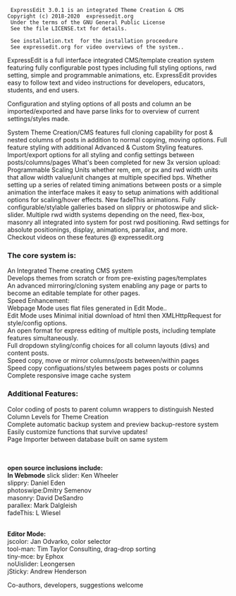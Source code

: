 
     ExpressEdit 3.0.1 is an integrated Theme Creation & CMS 
	Copyright (c) 2018-2020  expressedit.org 
     Under the terms of the GNU General Public License   
     See the file LICENSE.txt for details.  

     See installation.txt  for the installation proceedure 
     See expressedit.org for video overviews of the system..
     
ExpressEdit is a full interface integrated CMS/template creation system featuring fully configurable post types including full styling options, rwd setting, simple and programmable animations, etc. ExpressEdit provides easy to follow text and video instructions for developers, educators, students, and end users.  

Configuration and styling options of all posts and column an be imported/exported and have parse links for to overview of current settings/styles made.

System Theme Creation/CMS features full cloning capability for post & nested columns of posts in addition to normal copying, moving options.
Full feature styling with additional Advanced & Custom Styling features.
Import/export options for all styling and config settings between posts/columns/pages
What's been completed for new 3x version upload:
Programmable Scaling Units whether rem, em, or px and rwd width units that allow width value/unit changes at multiple specified bps. 
Whether setting up a series of related timing animations between posts or a simple animation the interface makes it easy to setup animations with additional options for scaling/hover effects. 
New fadeThis animations.
Fully configurable/stylable galleries based on slippry or photoswipe and slick-slider.
Multiple rwd width systems depending on the need, flex-box, masonry all integrated into system for post rwd positioning.
Rwd settings for absolute positionings, display, animations, parallax, and more.  
Checkout videos on these features @ expressedit.org 
<h3>The core system is:</h3>

An Integrated Theme creating CMS system<br>
Develops themes from scratch or from pre-existing pages/templates<br>
An advanced mirroring/cloning system enabling any page or parts to become an editable template for other pages.<br>
Speed Enhancement:<br>
Webpage Mode uses flat files generated in Edit Mode..<br>
Edit Mode uses Minimal initial download of html then XMLHttpRequest for style/config options.<br>
An open format for express editing of multiple posts, including template features simultaneously.<br>
Full dropdown styling/config choices for all column layouts (divs) and content posts. <br>
Speed copy, move or mirror columns/posts between/within pages<br>
Speed copy configuations/styles betweem pages posts or columns<br>
Complete responsive image cache system<br>

<h3>Additional Features:</h3>
Color coding of posts to parent column wrappers to distinguish Nested Column Levels for Theme Creation<br> 
Complete automatic backup system and preview backup-restore system    <br> 
Easily customize functions that survive updates!<br>
Page Importer between database built on same system<br> <br> <br> 


<b> open source inclusions include:</b><br>
<b>In Webmode</b>
slick slider: Ken Wheeler<br>
slippry: Daniel Eden<br>
photoswipe:Dmitry Semenov<br>
masonry:  David DeSandro<br>
parallex: Mark Dalgleish<br>
fadeThis: L Wiesel

<br>
<b>Editor Mode:</b> <br>
jscolor: Jan Odvarko, color selector<br>
tool-man: Tim Taylor Consulting, drag-drop sorting<br>
tiny-mce: by Ephox<br>
noUislider: Leongersen<br>
jSticky: Andrew Henderson



Co-authors, developers, suggestions welcome
 